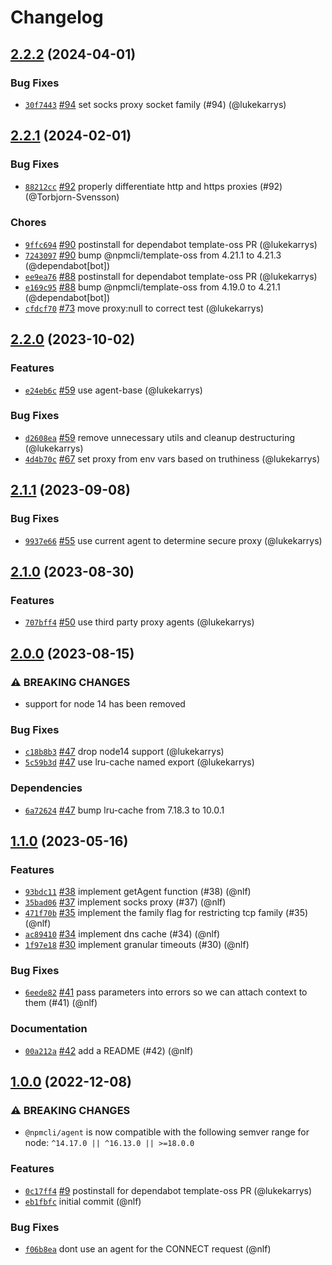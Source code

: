 # Changelog

## [2.2.2](https://github.com/npm/agent/compare/v2.2.1...v2.2.2) (2024-04-01)

### Bug Fixes

* [`30f7443`](https://github.com/npm/agent/commit/30f7443ddf74879a2066ac3fb91d1238a4b1e102) [#94](https://github.com/npm/agent/pull/94) set socks proxy socket family (#94) (@lukekarrys)

## [2.2.1](https://github.com/npm/agent/compare/v2.2.0...v2.2.1) (2024-02-01)

### Bug Fixes

* [`88212cc`](https://github.com/npm/agent/commit/88212ccbfebdc10ec97656e5ffc8415a9aa84de8) [#92](https://github.com/npm/agent/pull/92) properly differentiate http and https proxies (#92) (@Torbjorn-Svensson)

### Chores

* [`9ffc694`](https://github.com/npm/agent/commit/9ffc69422e74024bffc72af68ffa6f9175a2d6b7) [#90](https://github.com/npm/agent/pull/90) postinstall for dependabot template-oss PR (@lukekarrys)
* [`7243097`](https://github.com/npm/agent/commit/7243097fe24986340a9dce49ba7116798b21727b) [#90](https://github.com/npm/agent/pull/90) bump @npmcli/template-oss from 4.21.1 to 4.21.3 (@dependabot[bot])
* [`ee9ea76`](https://github.com/npm/agent/commit/ee9ea767488f553a8c8d72accad494246e937934) [#88](https://github.com/npm/agent/pull/88) postinstall for dependabot template-oss PR (@lukekarrys)
* [`e169c95`](https://github.com/npm/agent/commit/e169c95a01fd7023e9ead948c331a032db3c2c51) [#88](https://github.com/npm/agent/pull/88) bump @npmcli/template-oss from 4.19.0 to 4.21.1 (@dependabot[bot])
* [`cfdcf70`](https://github.com/npm/agent/commit/cfdcf70a47f8b2aff924a00a9bb635a624ee6906) [#73](https://github.com/npm/agent/pull/73) move proxy:null to correct test (@lukekarrys)

## [2.2.0](https://github.com/npm/agent/compare/v2.1.1...v2.2.0) (2023-10-02)

### Features

* [`e24eb6c`](https://github.com/npm/agent/commit/e24eb6c042424e6a83d5fb37a7ff91f7daf6f6f2) [#59](https://github.com/npm/agent/pull/59) use agent-base (@lukekarrys)

### Bug Fixes

* [`d2608ea`](https://github.com/npm/agent/commit/d2608ea5ed6bf973a316c128ecf77601e4254f3e) [#59](https://github.com/npm/agent/pull/59) remove unnecessary utils and cleanup destructuring (@lukekarrys)
* [`4d4b70c`](https://github.com/npm/agent/commit/4d4b70c2a99011909b8f3b58f1e23fcb45cf2ff2) [#67](https://github.com/npm/agent/pull/67) set proxy from env vars based on truthiness (@lukekarrys)

## [2.1.1](https://github.com/npm/agent/compare/v2.1.0...v2.1.1) (2023-09-08)

### Bug Fixes

* [`9937e66`](https://github.com/npm/agent/commit/9937e6602d8448f65f05e17b4d5c2264caeae25e) [#55](https://github.com/npm/agent/pull/55) use current agent to determine secure proxy (@lukekarrys)

## [2.1.0](https://github.com/npm/agent/compare/v2.0.0...v2.1.0) (2023-08-30)

### Features

* [`707bff4`](https://github.com/npm/agent/commit/707bff49da5838c3c803e91c66c4959bc7672a45) [#50](https://github.com/npm/agent/pull/50) use third party proxy agents (@lukekarrys)

## [2.0.0](https://github.com/npm/agent/compare/v1.1.0...v2.0.0) (2023-08-15)

### ⚠️ BREAKING CHANGES

* support for node 14 has been removed

### Bug Fixes

* [`c18b8b3`](https://github.com/npm/agent/commit/c18b8b395faee9e0be78c29bca0d4e85be2424cd) [#47](https://github.com/npm/agent/pull/47) drop node14 support (@lukekarrys)
* [`5c59b3d`](https://github.com/npm/agent/commit/5c59b3df2a86b5ef3debab4c589ebf95f82f1259) [#47](https://github.com/npm/agent/pull/47) use lru-cache named export (@lukekarrys)

### Dependencies

* [`6a72624`](https://github.com/npm/agent/commit/6a72624a419a6aa75167d1c171fcde7cf5677e49) [#47](https://github.com/npm/agent/pull/47) bump lru-cache from 7.18.3 to 10.0.1

## [1.1.0](https://github.com/npm/agent/compare/v1.0.0...v1.1.0) (2023-05-16)

### Features

* [`93bdc11`](https://github.com/npm/agent/commit/93bdc118b3f0b3e627061f7c049aabf066741d8c) [#38](https://github.com/npm/agent/pull/38) implement getAgent function (#38) (@nlf)
* [`35bad06`](https://github.com/npm/agent/commit/35bad06f7bd8f6d3a69cd8e7d6ab7100b2ab2c5e) [#37](https://github.com/npm/agent/pull/37) implement socks proxy (#37) (@nlf)
* [`471f70b`](https://github.com/npm/agent/commit/471f70bed388ce8bbe2154bfc2e749fb55bfbc84) [#35](https://github.com/npm/agent/pull/35) implement the family flag for restricting tcp family (#35) (@nlf)
* [`ac89410`](https://github.com/npm/agent/commit/ac89410bd8b79b130b16c428ec5b2aa2a751c57f) [#34](https://github.com/npm/agent/pull/34) implement dns cache (#34) (@nlf)
* [`1f97e18`](https://github.com/npm/agent/commit/1f97e1800b712d51a0c16b183f64144656db3672) [#30](https://github.com/npm/agent/pull/30) implement granular timeouts (#30) (@nlf)

### Bug Fixes

* [`6eede82`](https://github.com/npm/agent/commit/6eede82b98468172e2f3db2724cc9bce5ae0bd54) [#41](https://github.com/npm/agent/pull/41) pass parameters into errors so we can attach context to them (#41) (@nlf)

### Documentation

* [`00a212a`](https://github.com/npm/agent/commit/00a212a0c3b43652f1331601e53b89b6c1443f11) [#42](https://github.com/npm/agent/pull/42) add a README (#42) (@nlf)

## [1.0.0](https://github.com/npm/agent/compare/v0.0.1...v1.0.0) (2022-12-08)

### ⚠️ BREAKING CHANGES

* `@npmcli/agent` is now compatible with the following semver range for node: `^14.17.0 || ^16.13.0 || >=18.0.0`

### Features

* [`0c17ff4`](https://github.com/npm/agent/commit/0c17ff4730d838769f883323713c00067a4a314b) [#9](https://github.com/npm/agent/pull/9) postinstall for dependabot template-oss PR (@lukekarrys)
* [`eb1fbfc`](https://github.com/npm/agent/commit/eb1fbfc701725664243d46e0f7b7022bec34b2aa) initial commit (@nlf)

### Bug Fixes

* [`f06b8ea`](https://github.com/npm/agent/commit/f06b8ead5d5ad486cd696b07b93858686e7169f7) dont use an agent for the CONNECT request (@nlf)
